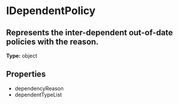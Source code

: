 # IDependentPolicy

## Represents the inter-dependent out-of-date policies with the reason.

**Type:** object

## Properties
* dependencyReason
* dependentTypeList
